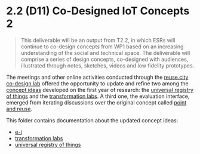 # 2.2 (D11) Co-Designed IoT Concepts 2

> This deliverable will be an output from T2.2, in which ESRs will continue to co-design concepts from WP1 based on an increasing understanding of the social and technical space. The deliverable will comprise a series of design concepts, co-designed with audiences, illustrated through notes, sketches, videos and low fidelity prototypes.

The meetings and other online activities conducted through the [reuse.city co-design lab](../D13_deployment-datasets/reuse-city) offered the opportunity to update and refine two among the [concept ideas](https://is.efeefe.me/concepts) developed on the first year of research: the [universal registry of things](https://is.efeefe.me/concepts/universal-registry-things) and the [transformation labs](https://is.efeefe.me/concepts/transformation-lab). A third one, the evaluation interface, emerged from iterating discussions over the original concept called [point and reuse](https://is.efeefe.me/concepts/point-reuse).

This folder contains documentation about the updated concept ideas:

- [e-i](e-i)
- [transformation labs](transformation-labs)
- [universal registry of things](universal-registry)
